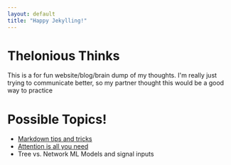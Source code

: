 ```yaml
---
layout: default
title: "Happy Jekylling!"
---
```


# Thelonious Thinks
This is a for fun website/blog/brain dump of my thoughts. I'm really just trying to communicate better, so my partner thought this would be a good way to practice

# Possible Topics!
* [Markdown tips and tricks](https://gist.github.com/clintel/1155906#file-gistfile1-md)
* [Attention is all you need](https://arxiv.org/abs/1706.03762)
* Tree vs. Network ML Models and signal inputs
